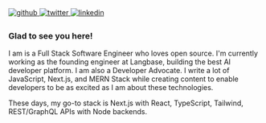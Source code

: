 <a href="https://github.com/ahmadbilaldev" target="_blank">
<img src=https://img.shields.io/badge/github-%2324292e.svg?&style=for-the-badge&logo=github&logoColor=white alt=github style="margin-bottom: 5px;" />
</a>
<a href="https://twitter.com/ahmadbilaldev" target="_blank">
<img src=https://img.shields.io/badge/twitter-%2300acee.svg?&style=for-the-badge&logo=twitter&logoColor=white alt=twitter style="margin-bottom: 5px;" />
</a>
<a href="https://linkedin.com/in/ahmadbilaldev" target="_blank">
<img src=https://img.shields.io/badge/linkedin-%231E77B5.svg?&style=for-the-badge&logo=linkedin&logoColor=white alt=linkedin style="margin-bottom: 5px;" />
</a>



### Glad to see you here!  

I am is a Full Stack Software Engineer who loves open source. I'm currently working as the founding engineer at Langbase, building the best AI developer platform. I am also a Developer Advocate. I write a lot of JavaScript, Next.js, and MERN Stack while creating content to enable developers to be as excited as I am about these technologies.

These days, my go-to stack is Next.js with React, TypeScript, Tailwind, REST/GraphQL APIs with Node backends.

<br/>
